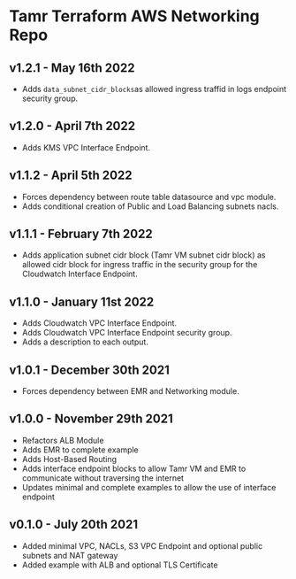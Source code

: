 # Tamr Terraform AWS Networking Repo

## v1.2.1 - May 16th 2022
* Adds `data_subnet_cidr_blocks`as allowed ingress traffid in logs endpoint security group.

## v1.2.0 - April 7th 2022
* Adds KMS VPC Interface Endpoint.

## v1.1.2 - April 5th 2022
* Forces dependency between route table datasource and vpc module.
* Adds conditional creation of Public and Load Balancing subnets nacls.

## v1.1.1 - February 7th 2022
* Adds application subnet cidr block (Tamr VM subnet cidr block) as allowed cidr block for ingress traffic in the security group for the Cloudwatch Interface Endpoint.

## v1.1.0 - January 11st 2022
* Adds Cloudwatch VPC Interface Endpoint.
* Adds Cloudwatch VPC Interface Endpoint security group.
* Adds a description to each output.

## v1.0.1 - December 30th 2021
* Forces dependency between EMR and Networking module.

## v1.0.0 - November 29th 2021
* Refactors ALB Module
* Adds EMR to complete example
* Adds Host-Based Routing
* Adds interface endpoint blocks to allow Tamr VM and EMR to communicate without traversing the internet
* Updates minimal and complete examples to allow the use of interface endpoint

## v0.1.0 - July 20th 2021
* Added minimal VPC, NACLs, S3 VPC Endpoint and optional public subnets and NAT gateway
* Added example with ALB and optional TLS Certificate
